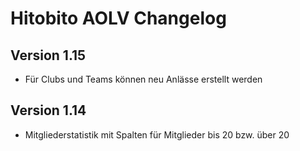 # Hitobito AOLV Changelog

## Version 1.15

*  Für Clubs und Teams können neu Anlässe erstellt werden


## Version 1.14

*  Mitgliederstatistik mit Spalten für Mitglieder bis 20 bzw. über 20

